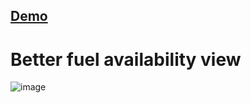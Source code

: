 ## [Demo](https://better-fuel-gov-lk.vercel.app/)

# Better fuel availability view
![image](https://user-images.githubusercontent.com/3313885/173895271-9eb88729-96f3-45c2-89f8-957b56cd2e46.png)

